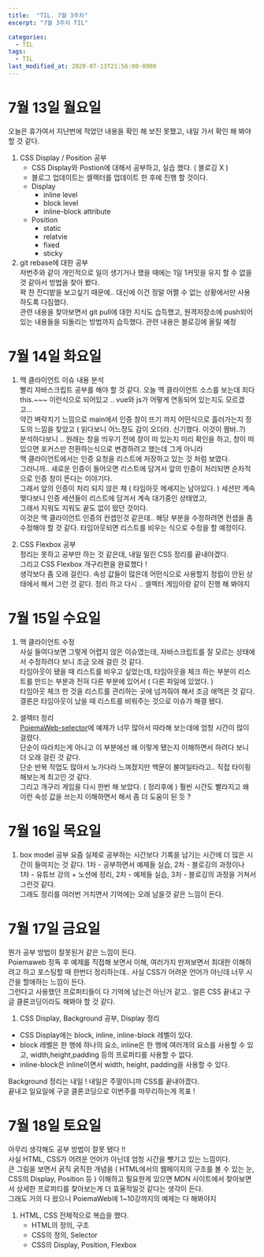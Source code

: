 ```yaml
---
title:  "TIL. 7월 3주차"
excerpt: "7월 3주차 TIL"

categories:
  - TIL
tags:
  - TIL
last_modified_at: 2020-07-13T21:56:00-0900
---
```

# 7월 13일 월요일
오늘은 휴가여서 지난번에 적었던 내용을 확인 해 보진 못했고, 내일 가서 확인 해 봐야 할 것 같다.

1. CSS Display / Position 공부
    - CSS Display와 Postion에 대해서 공부하고, 실습 했다. ( 블로깅 X )
    - 블로그 업데이트는 셀렉터를 업데이트 한 후에 진행 할 것이다.
    - Display
        - inline level
        - block level
        - inline-block attribute
    - Position
        - static
        - relatvie
        - fixed
        - sticky
2. git rebase에 대한 공부  
저번주와 같이 개인적으로 일이 생기거나 했을 때에는 1일 1커밋을 유지 할 수 없을 것 같아서 방법을 찾아 봤다.  
꽉 찬 잔디밭을 보고싶기 때문에.. 대신에 이건 정말 어쩔 수 없는 상황에서만 사용하도록 다짐했다.  
관련 내용을 찾아보면서 git pull에 대한 지식도 습득했고, 원격저장소에 push되어 있는 내용들을 되돌리는 방법까지 습득했다. 관련 내용은 블로깅에 올릴 예정

# 7월 14일 화요일
1. 맥 클라이언트 이슈 내용 분석  
빨리 자바스크립트 공부를 해야 할 것 같다. 오늘 맥 클라이언트 소스를 보는데 죄다 this.~~~ 이런식으로 되어있고 .. vue와 js가 어떻게 연동되어 있는지도 모르겠고...  
약간 벼락치기 느낌으로 main에서 인증 창이 뜨기 까지 어떤식으로 흘러가는지 정도의 느낌을 찾았고 ( 읽다보니 어느정도 감이 오더라. 신기했다. 이것이 짬바..?)  
분석하다보니 .. 원래는 창을 띄우기 전에 창이 떠 있는지 미리 확인을 하고, 창이 떠 있으면 포커스만 전환하는식으로 변경하려고 했는데 그게 아니라  
맥 클라이언트에서는 인증 요청을 리스트에 저장하고 있는 것 처럼 보였다.  
그러니까.. 새로운 인증이 들어오면 리스트에 담겨서 앞의 인증이 처리되면 순차적으로 인증 창이 뜬다는 이야기다.  
그래서 앞의 인증이 처리 되지 않은 채 ( 타임아웃 메세지는 남아있다. ) 세션만 계속 맺다보니 인증 세션들이 리스트에 담겨서 계속 대기중인 상태였고,  
그래서 지워도 지워도 끝도 없이 떴던 것이다.  
이것은 맥 클라이언트 인증의 컨셉인것 같은데.. 해당 부분을 수정하려면 컨셉을 좀 수정해야 할 것 같다. 타임아웃되면 리스트를 비우는 식으로 수정을 할 예정이다.

2. CSS Flexbox 공부  
정리는 못하고 공부만 하는 것 같은데, 내일 밀린 CSS 정리를 끝내야겠다.  
그리고 CSS Flexbox 개구리편을 완료했다 !  
생각보다 좀 오래 걸린다. 속성 값들이 많은데 어떤식으로 사용할지 정립이 안된 상태에서 해서 그런 것 같다. 정리 하고 다시 .. 셀렉터 게임이랑 같이 진행 해 봐야지

# 7월 15일 수요일
1. 맥 클라이언트 수정  
사실 들여다보면 그렇게 어렵지 않은 이슈였는데, 자바스크립트를 잘 모르는 상태에서 수정하려다 보니 조금 오래 걸린 것 같다.  
타임아웃이 됐을 때 리스트를 비우고 싶었는데, 타임아웃을 체크 하는 부분이 리스트를 만드는 부분과 전혀 다른 부분에 있어서 ( 다른 파일에 있었다. )  
타임아웃 체크 한 것을 리스트를 관리하는 곳에 넘겨줘야 해서 조금 애먹은 것 같다.  
결론은 타임아웃이 났을 때 리스트를 비워주는 것으로 이슈가 해결 됐다.  

2. 셀렉터 정리  
[PoiemaWeb-selector](https://poiemaweb.com/css3-selector)에 예제가 너무 많아서 따라해 보는데에 엄청 시간이 많이 걸렸다.  
단순이 따라치는게 아니고 이 부분에선 왜 이렇게 됐는지 이해하면서 하려다 보니 더 오래 걸린 것 같다.  
단순 반복 작업도 많아서 노가다라 느껴졌지만 백문이 불여일타라고.. 직접 타이핑해보는게 최고인 것 같다.  
그리고 개구리 게임을 다시 한번 해 보았다. ( 정리후에 ) 훨씬 시간도 빨라지고 왜 이런 속성 값을 쓰는지 이해하면서 해서 좀 더 도움이 된 듯 ?

# 7월 16일 목요일
1. box model 공부
요즘 실제로 공부하는 시간보다 기록을 남기는 시간에 더 많은 시간이 들여지는 것 같다. 1차 - 공부하면서 예제들 실습, 2차 - 블로깅의 과정이나  
1차 - 유튜브 강의 + 노션에 정리, 2차 - 예제들 실습, 3차 - 블로깅의 과정을 거쳐서 그런것 같다.  
그래도 정리를 여러번 거치면서 기억에는 오래 남을것 같은 느낌이 든다. 

# 7월 17일 금요일
뭔가 공부 방법이 잘못된거 같은 느낌이 든다.  
Poiemaweb 정독 후 예제를 직접해 보면서 이해, 여러가지 만져보면서 최대한 이해하려고 하고 포스팅할 때 한번더 정리하는데.. 사실 CSS가 어려운 언어가 아닌데 너무 시간을 할애하는 느낌이 든다.  
그런다고 사용했던 프로퍼티들이 다 기억에 남는건 아닌거 같고.. 얼른 CSS 끝내고 구글 클론코딩이라도 해봐야 할 것 같다.  
1. CSS Display, Background 공부, Display 정리
  - CSS Display에는 block, inline, inline-block 레벨이 있다.
  - block 레벨은 한 행에 하나의 요소, inline은 한 행에 여러개의 요소를 사용할 수 있고, width,height,padding 등의 프로퍼티를 사용할 수 없다.  
  - inline-block은 inline이면서 width, height, padding을 사용할 수 있다.

Background 정리는 내일 ! 내일은 주말이니까 CSS를 끝내야겠다.  
끝내고 일요일에 구글 클론코딩으로 이번주를 마무리하는게 목표 !

# 7월 18일 토요일
아무리 생각해도 공부 방법이 잘못 됐다 !!  
사실 HTML, CSS가 어려운 언어가 아닌데 엄청 시간을 뺏기고 있는 느낌이다.  
큰 그림을 보면서 굵직 굵직한 개념을 ( HTML에서의 웹페이지의 구조를 볼 수 있는 눈, CSS의 Display, Position 등 ) 이해하고 필요한게 있으면 MDN 사이트에서 찾아보면서 상세한 프로퍼티를 찾아보는게 더 효율적일것 같다는 생각이 든다.  
그래도 거의 다 왔으니 PoiemaWeb에 1~10강까지의 예제는 다 해봐야지  
1. HTML, CSS 전체적으로 복습을 했다.  
    - HTML의 정의, 구조
    - CSS의 정의, Selector
    - CSS의 Display, Position, Flexbox

